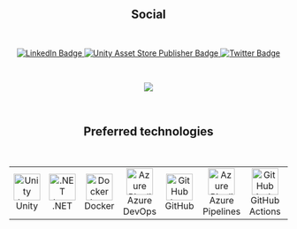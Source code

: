 <h2 align="center">Social</h2>

<br>

<p align="center">
    <a href="https://www.linkedin.com/in/borja-dom%C3%ADnguez-v%C3%A1zquez-82bbb22b/">
        <img src="https://img.shields.io/badge/LinkedIn-blue?style=for-the-badge&logo=linkedin&logoColor=white" alt="LinkedIn Badge" />
    </a>
    <a href="https://assetstore.unity.com/publishers/18584">
        <img src="https://img.shields.io/static/v1?style=for-the-badge&logo=unity&label=Unity&message=Asset Store Publisher" alt="Unity Asset Store Publisher Badge" />
    </a>
    <a href="https://twitter.com/cuchachiwi">
        <img src="https://img.shields.io/badge/Twitter-blue?style=for-the-badge&logo=twitter&logoColor=white" alt="Twitter Badge" />
    </a>
</p>

<br>

<p align="center">
  <a href="https://github.com/anuraghazra/github-readme-stats">
    <img src="https://github-readme-stats.vercel.app/api?username=bdovaz&&theme=react&hide=stars&show_icons=true&count_private=true&include_all_commits=true" />
  </a>
</p>

<br>

<h2 align="center">Preferred technologies</h2>

<br>

<table align="center">
  <tr>
    <td align="center" width="96">
        <img src="https://simpleicons.vercel.app/unity/FFFFFF" width="48" height="48" alt="Unity logo" />
        Unity
    </td>
    <td align="center" width="96">
        <img src="https://simpleicons.vercel.app/dotnet/512BD4" width="48" height="48" alt=".NET logo" />
        .NET
    </td>
    <td align="center" width="96">
        <img src="https://simpleicons.vercel.app/docker/2496ED" width="48" height="48" alt="Docker logo" />
        Docker
    </td>
    <td align="center" width="96">
        <img src="https://simpleicons.vercel.app/azuredevops/2560E0" width="48" height="48" alt="Azure Pipelines logo" />
        Azure DevOps
    </td>
    <td align="center" width="96">
        <img src="https://simpleicons.vercel.app/github/FFFFFF" width="48" height="48" alt="GitHub logo" />
        GitHub
    </td>
    <td align="center" width="96">
        <img src="https://simpleicons.vercel.app/azurepipelines/2560E0" width="48" height="48" alt="Azure Pipelines logo" />
        Azure Pipelines
    </td>
    <td align="center" width="96">
        <img src="https://simpleicons.vercel.app/githubactions/2088FF" width="48" height="48" alt="GitHub Actions logo" />
        GitHub Actions
    </td>
    <td align="center" width="96">
        <img src="https://simpleicons.vercel.app/git/F05032" width="48" height="48" alt="Git logo" />
        Git
    </td>
     <td align="center" width="96">
        <img src="https://simpleicons.vercel.app/sonarqube/4E9BCD" width="48" height="48" alt="SonarQube logo" />
        SonarQube
    </td>
  </tr>
</table>